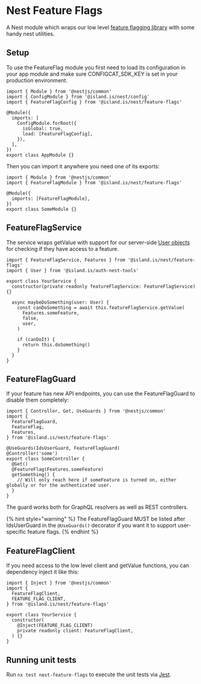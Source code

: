 # Nest Feature Flags

A Nest module which wraps our low level [feature flagging library](../../feature-flags/README.md) with some handy nest utilities.

## Setup

To use the FeatureFlag module you first need to load its configuration in your app module and make sure CONFIGCAT_SDK_KEY is set in your production environment.

```tsx
import { Module } from '@nestjs/common'
import { ConfigModule } from '@island.is/nest/config'
import { FeatureFlagConfig } from '@island.is/nest/feature-flags'

@Module({
  imports: [
    ConfigModule.forRoot({
      isGlobal: true,
      load: [FeatureFlagConfig],
    }),
  ],
})
export class AppModule {}
```

Then you can import it anywhere you need one of its exports:

```tsx
import { Module } from '@nestjs/common'
import { FeatureFlagModule } from '@island.is/nest/feature-flags'

@Module({
  imports: [FeatureFlagModule],
})
export class SomeModule {}
```

## FeatureFlagService

The service wraps getValue with support for our server-side [User objects](../../auth-nest-tools/README.md) for checking if they have access to a feature.

```tsx
import { FeatureFlagService, Features } from '@island.is/nest/feature-flags'
import { User } from '@island.is/auth-nest-tools'

export class YourService {
  constructor(private readonly featureFlagService: FeatureFlagService) {}

  async maybeDoSomething(user: User) {
    const canDoSomething = await this.featureFlagService.getValue(
      Features.someFeature,
      false,
      user,
    )

    if (canDoIt) {
      return this.doSomething()
    }
  }
}
```

## FeatureFlagGuard

If your feature has new API endpoints, you can use the FeatureFlagGuard to disable them completely:

```tsx
import { Controller, Get, UseGuards } from '@nestjs/common'
import {
  FeatureFlagGuard,
  FeatureFlag,
  Features,
} from '@island.is/nest/feature-flags'

@UseGuards(IdsUserGuard, FeatureFlagGuard)
@Controller('some')
export class SomeController {
  @Get()
  @FeatureFlag(Features.someFeature)
  getSomething() {
    // Will only reach here if someFeature is turned on, either globally or for the authenticated user.
  }
}
```

The guard works both for GraphQL resolvers as well as REST controllers.

{% hint style="warning" %}
The FeatureFlagGuard MUST be listed after IdsUserGuard in the `@UseGuards()` decorator if you want it to support user-specific feature flags.
{% endhint %}

## FeatureFlagClient

If you need access to the low level client and getValue functions, you can dependency inject it like this:

```tsx
import { Inject } from '@nestjs/common'
import {
  FeatureFlagClient,
  FEATURE_FLAG_CLIENT,
} from '@island.is/nest/feature-flags'

export class YourService {
  constructor(
    @Inject(FEATURE_FLAG_CLIENT)
    private readonly client: FeatureFlagClient,
  ) {}
}
```

## Running unit tests

Run `nx test nest-feature-flags` to execute the unit tests via [Jest](https://jestjs.io).

